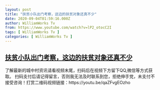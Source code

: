 ```yaml
---
layout: post
title: "扶贫小队出门考察，这边的扶贫对象还真不少"
date: 2020-09-04T01:59:16.000Z
author: WilliamWorks Tv
from: https://www.youtube.com/watch?v=lP2_otocC2I
tags: [ WilliamWorks Tv ]
categories: [ WilliamWorks Tv ]
---
```

<!--1599184756000-->
[扶贫小队出门考察，这边的扶贫对象还真不少](https://www.youtube.com/watch?v=lP2_otocC2I)
------

<div>
了解最新的城中村资讯请看视频末尾，扫码后在视频下方留下QQ,微信等方式获取。 扫码支付后请记得留言，否则我无法及时联系到您，拒绝伸手党，未支付不接受咨询！打赏二维码视频链接：https://youtu.be/qaZFvgEOzho
</div>
